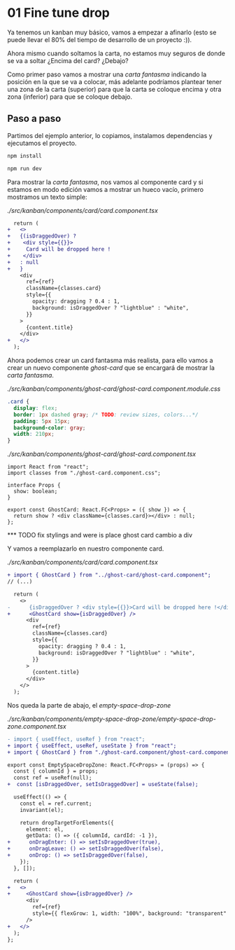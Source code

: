 # 01 Fine tune drop

Ya tenemos un kanban muy básico, vamos a empezar a afinarlo (esto se puede llevar el 80% del tiempo de desarrollo de un proyecto :)).

Ahora mismo cuando soltamos la carta, no estamos muy seguros de donde se va a soltar ¿Encima del card? ¿Debajo?

Como primer paso vamos a mostrar una _carta fantasma_ indicando la posición en la que se va a colocar, más adelante podríamos plantear tener una zona de la carta (superior) para que la carta se coloque encima y otra zona (inferior) para que se coloque debajo.

## Paso a paso

Partimos del ejemplo anterior, lo copiamos, instalamos dependencias y ejecutamos el proyecto.

```bash
npm install
```

```bash
npm run dev
```

Para mostrar la _carta fantasma_, nos vamos al componente card y si estamos en modo edición vamos a mostrar un hueco vacío, primero mostramos un texto simple:

_./src/kanban/components/card/card.component.tsx_

```diff
  return (
+   <>
+   {(isDraggedOver) ?
+    <div style={{}}>
+     Card will be dropped here !
+    </div>
+   : null
+   }
    <div
      ref={ref}
      className={classes.card}
      style={{
        opacity: dragging ? 0.4 : 1,
        background: isDraggedOver ? "lightblue" : "white",
      }}
    >
      {content.title}
    </div>
+   </>
  );
```

Ahora podemos crear un card fantasma más realista, para ello vamos a crear un nuevo componente _ghost-card_ que se encargará de mostrar la _carta fantasma_.

_./src/kanban/components/ghost-card/ghost-card.component.module.css_

```css
.card {
  display: flex;
  border: 1px dashed gray; /* TODO: review sizes, colors...*/
  padding: 5px 15px;
  background-color: gray;
  width: 210px;
}
```

_./src/kanban/components/ghost-card/ghost-card.component.tsx_

```tsx
import React from "react";
import classes from "./ghost-card.component.css";

interface Props {
  show: boolean;
}

export const GhostCard: React.FC<Props> = ({ show }) => {
  return show ? <div className={classes.card}></div> : null;
};
```

\*\*\* TODO fix stylings and were is place ghost card cambio a div

Y vamos a reemplazarlo en nuestro componente card.

_./src/kanban/components/card/card.component.tsx_

```diff
+ import { GhostCard } from "../ghost-card/ghost-card.component";
// (...)

  return (
    <>
-      {isDraggedOver ? <div style={{}}>Card will be dropped here !</div> : null}
+      <GhostCard show={isDraggedOver} />
      <div
        ref={ref}
        className={classes.card}
        style={{
          opacity: dragging ? 0.4 : 1,
          background: isDraggedOver ? "lightblue" : "white",
        }}
      >
        {content.title}
      </div>
    </>
  );
```

Nos queda la parte de abajo, el _empty-space-drop-zone_

_./src/kanban/components/empty-space-drop-zone/empty-space-drop-zone.component.tsx_

```diff
- import { useEffect, useRef } from "react";
+ import { useEffect, useRef, useState } from "react";
+ import { GhostCard } from "./ghost-card.component/ghost-card.component";

export const EmptySpaceDropZone: React.FC<Props> = (props) => {
  const { columnId } = props;
  const ref = useRef(null);
+  const [isDraggedOver, setIsDraggedOver] = useState(false);

  useEffect(() => {
    const el = ref.current;
    invariant(el);

    return dropTargetForElements({
      element: el,
      getData: () => ({ columnId, cardId: -1 }),
+      onDragEnter: () => setIsDraggedOver(true),
+      onDragLeave: () => setIsDraggedOver(false),
+      onDrop: () => setIsDraggedOver(false),
    });
  }, []);

  return (
+   <>
+     <GhostCard show={isDraggedOver} />
      <div
        ref={ref}
        style={{ flexGrow: 1, width: "100%", background: "transparent" }}
      />
+   </>
  );
};
```
